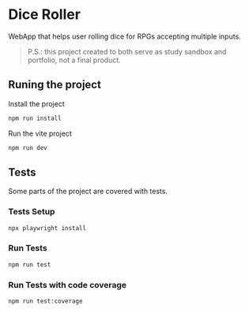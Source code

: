 # Dice Roller

WebApp that helps user rolling dice for RPGs accepting multiple inputs.

> P.S.: this project created to both serve as study sandbox and portfolio, not a final product.

## Runing the project

Install the project

```bash
npm run install
```

Run the vite project

```bash
npm run dev
```

## Tests

Some parts of the project are covered with tests.

### Tests Setup

```bash
npx playwright install
```

### Run Tests

```bash
npm run test
```

### Run Tests with code coverage

```bash
npm run test:coverage
```
